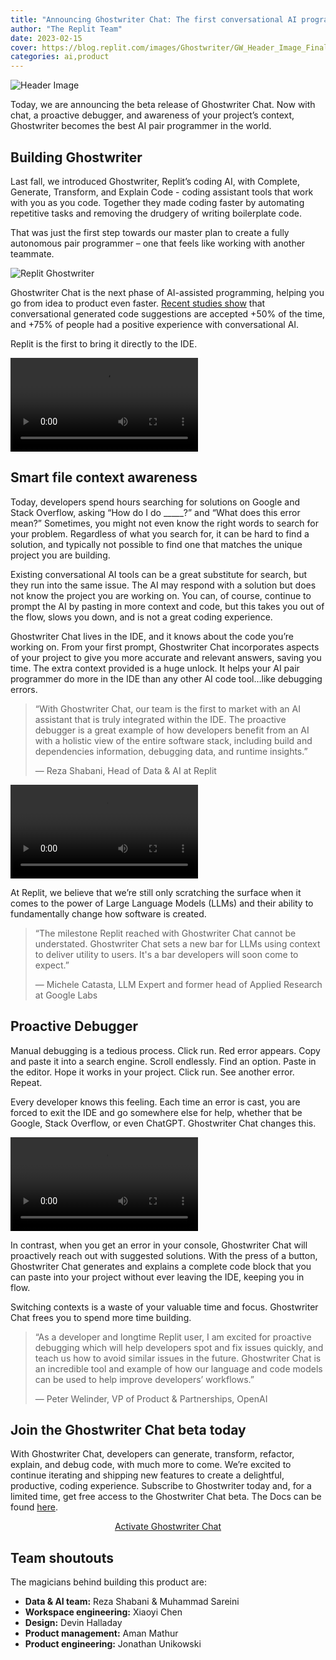 ```yaml
---
title: "Announcing Ghostwriter Chat: The first conversational AI programmer"
author: "The Replit Team"
date: 2023-02-15
cover: https://blog.replit.com/images/Ghostwriter/GW_Header_Image_Final.png
categories: ai,product
---
```

![Header Image](https://blog.replit.com/images/Ghostwriter/GW_Header_Image_Final.png)

Today, we are announcing the beta release of Ghostwriter Chat. Now with chat, a proactive debugger, and awareness of your project’s context, Ghostwriter becomes the best AI pair programmer in the world.

## Building Ghostwriter

Last fall, we introduced Ghostwriter, Replit’s coding AI, with Complete, Generate, Transform, and Explain Code - coding assistant tools that work with you as you code. Together they made coding faster by automating repetitive tasks and removing the drudgery of writing boilerplate code. 

That was just the first step towards our master plan to create a fully autonomous pair programmer – one that feels like working with another teammate. 

![Replit Ghostwriter](https://blog.replit.com/images/Ghostwriter/Replit_Ghostwriter.png)

Ghostwriter Chat is the next phase of AI-assisted programming, helping you go from idea to product even faster. [Recent studies show](https://arxiv.org/pdf/2302.07080.pdf) that conversational generated code suggestions are accepted +50% of the time, and +75% of people had a positive experience with conversational AI. 

Replit is the first to bring it directly to the IDE.

![Demo #1](https://blog.replit.com/images/Ghostwriter/index-file-logo-compressed.mp4)

## Smart file context awareness

Today, developers spend hours searching for solutions on Google and Stack Overflow, asking “How do I do _____?” and “What does this error mean?” Sometimes, you might not even know the right words to search for your problem. Regardless of what you search for, it can be hard to find a solution, and typically not possible to find one that matches the unique project you are building.

Existing conversational AI tools can be a great substitute for search, but they run into the same issue. The AI may respond with a solution but does not know the project you are working on. You can, of course, continue to prompt the AI by pasting in more context and code, but this takes you out of the flow, slows you down, and is not a great coding experience.

Ghostwriter Chat lives in the IDE, and it knows about the code you’re working on. From your first prompt, Ghostwriter Chat incorporates aspects of your project to give you more accurate and relevant answers, saving you time. The extra context provided is a huge unlock. It helps your AI pair programmer do more in the IDE than any other AI code tool…like debugging errors.

> “With Ghostwriter Chat, our team is the first to market with an AI assistant that is truly integrated within the IDE. The proactive debugger is a great example of how developers benefit from an AI with a holistic view of the entire software stack, including build and dependencies information, debugging data, and runtime insights.”
> 
> — Reza Shabani, Head of Data & AI at Replit




![Demo #2](https://blog.replit.com/images/Ghostwriter/context-logo-compressed.mp4)

At Replit, we believe that we’re still only scratching the surface when it comes to the power of Large Language Models (LLMs) and their ability to fundamentally change how software is created.

> “The milestone Replit reached with Ghostwriter Chat cannot be understated. Ghostwriter Chat sets a new bar for LLMs using context to deliver utility to users. It's a bar developers will soon come to expect.”
> 
> — Michele Catasta, LLM Expert and former head of Applied Research at Google Labs

## Proactive Debugger

Manual debugging is a tedious process. Click run. Red error appears. Copy and paste it into a search engine. Scroll endlessly. Find an option. Paste in the editor. Hope it works in your project. Click run. See another error. Repeat.

Every developer knows this feeling. Each time an error is cast, you are forced to exit the IDE and go somewhere else for help, whether that be Google, Stack Overflow, or even ChatGPT. Ghostwriter Chat changes this.

![Demo #2](https://blog.replit.com/images/Ghostwriter/debugger-alt-logo-compressed.mp4)

In contrast, when you get an error in your console, Ghostwriter Chat will proactively reach out with suggested solutions. With the press of a button, Ghostwriter Chat generates and explains a complete code block that you can paste into your project without ever leaving the IDE, keeping you in flow.

Switching contexts is a waste of your valuable time and focus. Ghostwriter Chat frees you to spend more time building. 

> “As a developer and longtime Replit user, I am excited for proactive debugging which will help developers spot and fix issues quickly, and teach us how to avoid similar issues in the future. Ghostwriter Chat is an incredible tool and example of how our language and code models can be used to help improve developers’ workflows.” 
> 
> — Peter Welinder, VP of Product & Partnerships, OpenAI


## Join the Ghostwriter Chat beta today

With Ghostwriter Chat, developers can generate, transform, refactor, explain, and debug code, with much more to come. We’re excited to continue iterating and shipping new features to create a delightful, productive, coding experience. Subscribe to Ghostwriter today and, for a limited time, get free access to the Ghostwriter Chat beta. The Docs can be found [here](https://docs.replit.com/power-ups/ghostwriter/ghostwriter-chat).

<div style="display: flex; justify-content: center;">
  <a class="cta-btn" href="https://replit.com/ai" target="_blank">Activate Ghostwriter Chat</a>
</div>

## Team shoutouts
The magicians behind building this product are:
- **Data & AI team:** Reza Shabani & Muhammad Sareini
- **Workspace engineering:** Xiaoyi Chen
- **Design:** Devin Halladay
- **Product management:** Aman Mathur
- **Product engineering:** Jonathan Unikowski